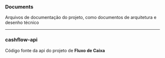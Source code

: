 ### **Documents**
Arquivos de documentação do projeto, como documentos de arquitetura e desenho técnico

---

### **cashflow-api**
Código fonte da api do projeto de **Fluxo de Caixa**
